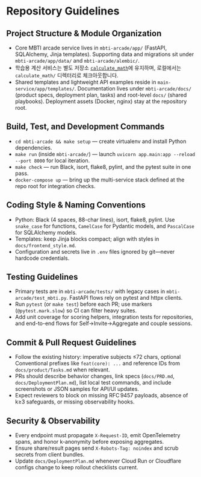 # Repository Guidelines

## Project Structure & Module Organization
- Core MBTI arcade service lives in `mbti-arcade/app/` (FastAPI, SQLAlchemy, Jinja templates). Supporting data and migrations sit under `mbti-arcade/app/data/` and `mbti-arcade/alembic/`.
- 학습용 계산 서비스는 별도 저장소 [`calculate_math`](https://github.com/irron2004/calculate_math)에 유지하며, 로컬에서는 `calculate_math/` 디렉터리로 체크아웃합니다.
- Shared templates and lightweight API examples reside in `main-service/app/templates/`. Documentation lives under `mbti-arcade/docs/` (product specs, deployment plan, tasks) and root-level `docs/` (shared playbooks). Deployment assets (Docker, nginx) stay at the repository root.

## Build, Test, and Development Commands
- `cd mbti-arcade && make setup` — create virtualenv and install Python dependencies.
- `make run` (inside `mbti-arcade/`) — launch `uvicorn app.main:app --reload --port 8000` for local iteration.
- `make check` — run Black, isort, flake8, pylint, and the pytest suite in one pass.
- `docker-compose up` — bring up the multi-service stack defined at the repo root for integration checks.

## Coding Style & Naming Conventions
- Python: Black (4 spaces, 88-char lines), isort, flake8, pylint. Use `snake_case` for functions, `CamelCase` for Pydantic models, and `PascalCase` for SQLAlchemy models.
- Templates: keep Jinja blocks compact; align with styles in `docs/frontend_style.md`.
- Configuration and secrets live in `.env` files ignored by git—never hardcode credentials.

## Testing Guidelines
- Primary tests are in `mbti-arcade/tests/` with legacy cases in `mbti-arcade/test_mbti.py`. FastAPI flows rely on pytest and httpx clients.
- Run `pytest` (or `make test`) before each PR; use markers (`@pytest.mark.slow`) so CI can filter heavy suites.
- Add unit coverage for scoring helpers, integration tests for repositories, and end-to-end flows for Self→Invite→Aggregate and couple sessions.

## Commit & Pull Request Guidelines
- Follow the existing history: imperative subjects ≤72 chars, optional Conventional prefixes like `feat(core): ...` and reference IDs from `docs/product/Tasks.md` when relevant.
- PRs should describe behavior changes, link specs (`docs/PRD.md`, `docs/DeploymentPlan.md`), list local test commands, and include screenshots or JSON samples for API/UI updates.
- Expect reviewers to block on missing RFC 9457 payloads, absence of k≥3 safeguards, or missing observability hooks.

## Security & Observability
- Every endpoint must propagate `X-Request-ID`, emit OpenTelemetry spans, and honor k-anonymity before exposing aggregates.
- Ensure share/result pages send `X-Robots-Tag: noindex` and scrub secrets from client bundles.
- Update `docs/DeploymentPlan.md` whenever Cloud Run or Cloudflare configs change to keep rollout checklists current.
